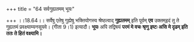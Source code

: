 +++
title = "64 सर्वगुह्यतमम् भूयः"

+++
।।18.64।। सर्वेषु एतेषु गुह्येषु भक्तियोगस्य श्रेष्ठत्वाद् **गुह्यतमम्**
इति पूर्वम् **एव** उक्तम्इदं तु ते गुह्यतमं प्रवक्ष्याम्यनसूयवे। (गीता
9।1) इत्यादौ। **भूयः** अपि तद्विषयं **परमं मे वचः श्रृणु इष्टः असि मे
दृढम् इति ततः ते हितं वक्ष्यामि।**
